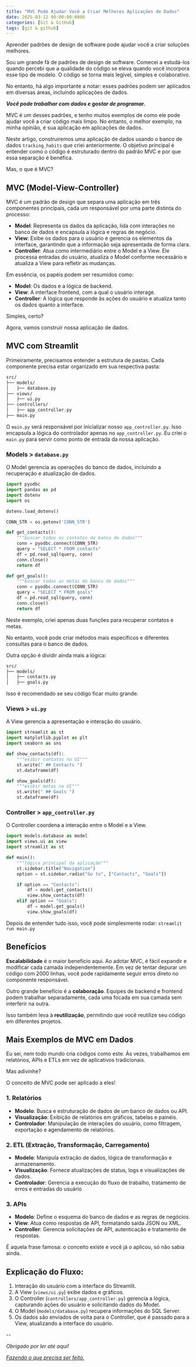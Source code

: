 ```yaml
---
title: "MVC Pode Ajudar Você a Criar Melhores Aplicações de Dados"
date: 2025-03-12 00:00:00:0000
categories: [Git & GitHub]
tags: [git & github]
---
```


Aprender padrões de design de software pode ajudar você a criar soluções melhores.

Sou um grande fã de padrões de design de software. Comecei a estudá-los quando percebi que a qualidade do código se eleva quando você incorpora esse tipo de modelo. O código se torna mais legível, simples e colaborativo.

No entanto, há algo importante a notar: esses padrões podem ser aplicados em diversas áreas, incluindo aplicações de dados.

***Você pode trabalhar com dados e gostar de programar.***

MVC é um desses padrões, e tenho muitos exemplos de como ele pode ajudar você a criar código mais limpo. No entanto, o melhor exemplo, na minha opinião, é sua aplicação em aplicações de dados.

Neste artigo, construiremos uma aplicação de dados usando o banco de dados `tracking_habits` que criei anteriormente. O objetivo principal é entender como o código é estruturado dentro do padrão MVC e por que essa separação é benéfica.

Mas, o que é MVC?

## MVC (Model-View-Controller)
MVC é um padrão de design que separa uma aplicação em três componentes principais, cada um responsável por uma parte distinta do processo:
- **Model**: Representa os dados da aplicação, lida com interações no banco de dados e encapsula a lógica e regras de negócio.
- **View**: Exibe os dados para o usuário e gerencia os elementos da interface, garantindo que a informação seja apresentada de forma clara.
- **Controller**: Atua como intermediário entre o Model e a View. Ele processa entradas do usuário, atualiza o Model conforme necessário e atualiza a View para refletir as mudanças.

Em essência, os papéis podem ser resumidos como:
- **Model**: Os dados e a lógica de backend.
- **View**: A interface frontend, com a qual o usuário interage.
- **Controller**: A lógica que responde às ações do usuário e atualiza tanto os dados quanto a interface.

Simples, certo?

Agora, vamos construir nossa aplicação de dados.

## MVC com Streamlit

Primeiramente, precisamos entender a estrutura de pastas. Cada componente precisa estar organizado em sua respectiva pasta:
```sh
src/
├── models/
│   ├── database.py
├── views/
│   ├── ui.py
├── controllers/
│   ├── app_controller.py
├── main.py
```

O `main.py` será responsável por inicializar nosso `app_controller.py`. Isso encapsula a lógica do controlador apenas no `app_controller.py`. Eu criei o `main.py` para servir como ponto de entrada da nossa aplicação.

### Models > `database.py`
O Model gerencia as operações do banco de dados, incluindo a recuperação e atualização de dados.
```python
import pyodbc
import pandas as pd
import dotenv
import os

dotenv.load_dotenv()

CONN_STR = os.getenv('CONN_STR')

def get_contacts():
    """buscar todos os contatos do banco de dados"""
    conn = pyodbc.connect(CONN_STR)
    query = "SELECT * FROM contacts"
    df = pd.read_sql(query, conn)
    conn.close()
    return df

def get_goals():
    """buscar todas as metas do banco de dados"""
    conn = pyodbc.connect(CONN_STR)
    query = "SELECT * FROM goals"
    df = pd.read_sql(query, conn)
    conn.close()
    return df
```

Neste exemplo, criei apenas duas funções para recuperar contatos e metas.

No entanto, você pode criar métodos mais específicos e diferentes consultas para o banco de dados.

Outra opção é dividir ainda mais a lógica:
```sh
src/
├── models/
│   ├── contacts.py
│   ├── goals.py
```

Isso é recomendado se seu código ficar muito grande.

### Views > `ui.py`
A View gerencia a apresentação e interação do usuário.
```python
import streamlit as st
import matplotlib.pyplot as plt
import seaborn as sns

def show_contacts(df):
    """exibir contatos na UI"""
    st.write(" ## Contacts ")
    st.dataframe(df)

def show_goals(df):
    """exibir metas na UI"""
    st.write(" ## Goals ")
    st.dataframe(df)
```

### Controller > `app_controller.py`
O Controller coordena a interação entre o Model e a View.
```python
import models.database as model
import views.ui as view
import streamlit as st

def main():
    """lógica principal da aplicação"""
    st.sidebar.title("Navigation")
    option = st.sidebar.radio("Go to", ["Contacts", "Goals"])

    if option == "Contacts":
        df = model.get_contacts()
        view.show_contacts(df)
    elif option == "Goals":
        df = model.get_goals()
        view.show_goals(df)
```

Depois de entender tudo isso, você pode simplesmente rodar: `streamlit run main.py`

## Benefícios
**Escalabilidade** é o maior benefício aqui. Ao adotar MVC, é fácil expandir e modificar cada camada independentemente. Em vez de tentar depurar um código com 2000 linhas, você pode rapidamente seguir erros direto no componente responsável.

Outro grande benefício é a **colaboração**. Equipes de backend e frontend podem trabalhar separadamente, cada uma focada em sua camada sem interferir na outra.

Isso também leva à **reutilização**, permitindo que você reutilize seu código em diferentes projetos.

## Mais Exemplos de MVC em Dados
Eu sei, nem todo mundo cria códigos como este. Às vezes, trabalhamos em relatórios, APIs e ETLs em vez de aplicativos tradicionais.

Mas adivinhe?

O conceito de MVC pode ser aplicado a eles!

### 1. Relatórios 
- **Modelo**: Busca e estruturação de dados de um banco de dados ou API.
- **Visualização**: Exibição de relatórios em gráficos, tabelas e painéis.
- **Controlador**: Manipulação de interações do usuário, como filtragem, exportação e agendamento de relatórios.

### 2. ETL (Extração, Transformação, Carregamento)
- **Modelo**: Manipula extração de dados, lógica de transformação e armazenamento.
- **Visualização**: Fornece atualizações de status, logs e visualizações de dados.
- **Controlador**: Gerencia a execução do fluxo de trabalho, tratamento de erros e entradas do usuário

### 3. APIs
- **Modelo**: Define o esquema do banco de dados e as regras de negócios.
- **View**: Atua como respostas de API, formatando saída JSON ou XML.
- **Controller**: Gerencia solicitações de API, autenticação e tratamento de respostas.

É aquela frase famosa: o conceito existe e você já o aplicou, só não sabia ainda.

## Explicação do Fluxo:
1. Interação do usuário com a interface do Streamlit.
2. A View (`views/ui.py`) exibe dados e gráficos.
3. O Controller (`controllers/app_controller.py`) gerencia a lógica, capturando ações do usuário e solicitando dados do Model.
4. O Model (`models/database.py`) recupera informações do SQL Server.
5. Os dados são enviados de volta para o Controller, que é passado para a View, atualizando a interface do usuário.

--

*Obrigado por ler até aqui!*

[*Fazendo o que precisa ser feito.*](https://linktr.ee/lorenzo_uriel)
